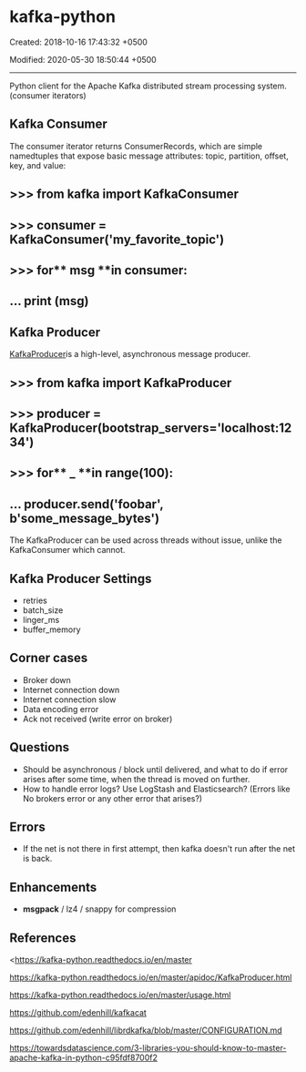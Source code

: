 # kafka-python

Created: 2018-10-16 17:43:32 +0500

Modified: 2020-05-30 18:50:44 +0500

---

Python client for the Apache Kafka distributed stream processing system. (consumer iterators)

## Kafka Consumer

The consumer iterator returns ConsumerRecords, which are simple namedtuples that expose basic message attributes: topic, partition, offset, key, and value:

## >>> from kafka import KafkaConsumer
## >>> consumer = KafkaConsumer('my_favorite_topic')
## >>> for** msg **in consumer:
## ... print (msg)

## Kafka Producer

[KafkaProducer](https://kafka-python.readthedocs.io/en/master/apidoc/kafka.html#kafka.KafkaProducer)is a high-level, asynchronous message producer.

## >>> from kafka import KafkaProducer
## >>> producer = KafkaProducer(bootstrap_servers='localhost:1234')
## >>> for** _ **in range(100):
## ... producer.send('foobar', b'some_message_bytes')

The KafkaProducer can be used across threads without issue, unlike the KafkaConsumer which cannot.

## Kafka Producer Settings
-   retries
-   batch_size
-   linger_ms
-   buffer_memory

## Corner cases
-   Broker down
-   Internet connection down
-   Internet connection slow
-   Data encoding error
-   Ack not received (write error on broker)

## Questions
-   Should be asynchronous / block until delivered, and what to do if error arises after some time, when the thread is moved on further.
-   How to handle error logs? Use LogStash and Elasticsearch? (Errors like No brokers error or any other error that arises?)

## Errors
-   If the net is not there in first attempt, then kafka doesn't run after the net is back.

## Enhancements
-   **msgpack** / lz4 / snappy for compression

## References

<https://kafka-python.readthedocs.io/en/master

<https://kafka-python.readthedocs.io/en/master/apidoc/KafkaProducer.html>

<https://kafka-python.readthedocs.io/en/master/usage.html>

<https://github.com/edenhill/kafkacat>

<https://github.com/edenhill/librdkafka/blob/master/CONFIGURATION.md>

<https://towardsdatascience.com/3-libraries-you-should-know-to-master-apache-kafka-in-python-c95fdf8700f2>
